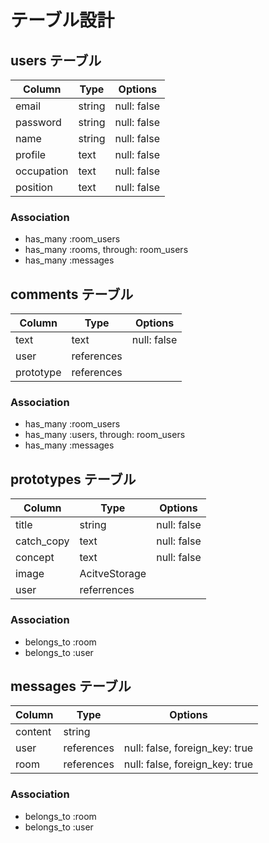 # テーブル設計

## users テーブル

| Column   | Type   | Options     |
| -------- | ------ | ----------- |
| email    | string | null: false |
| password | string | null: false |
| name     | string | null: false |
| profile  | text   | null: false |
|occupation| text   | null: false |
| position | text   | null: false |
### Association

- has_many :room_users
- has_many :rooms, through: room_users
- has_many :messages

## comments テーブル

| Column    | Type      | Options     |
| ------    | ------    | ----------- |
| text      | text      | null: false |
| user      |references |             |
| prototype |references |             |

### Association

- has_many :room_users
- has_many :users, through: room_users
- has_many :messages


## prototypes テーブル

| Column     | Type          | Options     |
| ------     | ----------    | ----------- |
| title      | string        | null: false |
| catch_copy | text          | null: false |
| concept    | text          | null: false |
| image      | AcitveStorage |             |
| user       | referrences   |             |

### Association

- belongs_to :room
- belongs_to :user

## messages テーブル

| Column  | Type       | Options                        |
| ------- | ---------- | ------------------------------ |
| content | string     |                                |
| user    | references | null: false, foreign_key: true |
| room    | references | null: false, foreign_key: true |

### Association

- belongs_to :room
- belongs_to :user
